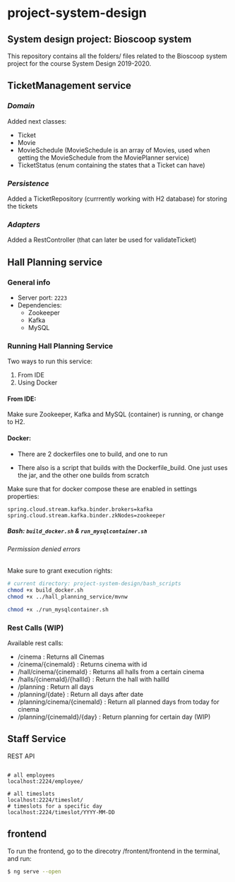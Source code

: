 # project-system-design
## System design project: Bioscoop system

This repository contains all the folders/ files related to the Bioscoop system project for the course System Design 2019-2020.


## **TicketManagement service**

### ***Domain***

Added next classes:

- Ticket
- Movie
- MovieSchedule (MovieSchedule is an array of Movies, used when getting the MovieSchedule from the MoviePlanner service)
- TicketStatus (enum containing the states that a Ticket can have)

### ***Persistence***

Added a TicketRepository (currrently working with H2 database) for storing the tickets

### ***Adapters***

Added a RestController (that can later be used for validateTicket)

## **Hall Planning service**
### **General info**
- Server port: `2223`
- Dependencies:
  - Zookeeper
  - Kafka
  - MySQL

### **Running Hall Planning Service**

Two ways to run this service:

1. From IDE
2. Using Docker

#### From IDE:
Make sure Zookeeper, Kafka and MySQL (container) is running, or change to H2.
#### Docker:
- There are 2 dockerfiles one to build, and one to run

- There also is a script that builds with the Dockerfile\_build. One just uses the jar, and the other one builds from scratch

Make sure that for docker compose these are enabled in settings properties:

```
spring.cloud.stream.kafka.binder.brokers=kafka
spring.cloud.stream.kafka.binder.zkNodes=zookeeper
```

##### Bash: `build_docker.sh` & `run_mysqlcontainer.sh`
###### Permission denied errors 
Make sure to grant execution rights:

```bash
# current directory: project-system-design/bash_scripts
chmod +x build_docker.sh
chmod +x ../hall_planning_service/mvnw

chmod +x ./run_mysqlcontainer.sh
```


### **Rest Calls (WIP)**
Available rest calls:
- /cinema						: Returns all Cinemas
- /cinema/{cinemaId}			: Returns cinema with id
- /hall/cinema/{cinemaId}	: Returns all halls from a certain cinema
- /halls/{cinemaId}/{hallId}	: Return the hall with hallId
- /planning						: Return all days
- /planning/{date}				: Return all days after date
- /planning/cinema/{cinemaId}		: Return all planned days from today for cinema
- /planning/{cinemaId}/{day}	: Return planning for certain day (WIP)

## Staff Service

REST API

```

# all employees
localhost:2224/employee/

# all timeslots
localhost:2224/timeslot/
# timeslots for a specific day
localhost:2224/timeslot/YYYY-MM-DD
```



## **frontend**

To run the frontend, go to the direcotry /frontent/frontend in the terminal, and run:
```bash
$ ng serve --open
```

